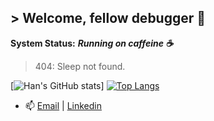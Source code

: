 ## > Welcome, fellow debugger 👋
**System Status:** ***Running on caffeine ☕***  
> 404: Sleep not found.

[![Han's GitHub stats](http://readme-stats-smoky-seven.vercel.app/api?username=han-nwin&show_icons=true&theme=catppuccin_mocha)]
[![Top Langs](http://readme-stats-smoky-seven.vercel.app/api/top-langs/?username=han-nwin&hide_progress=true&show_icons=true&theme=catppuccin_mocha)](https://github.com/han-nwin/github-readme-stats)


- 📫 [Email](mailto:hannguyen.win@gmail.com) | [Linkedin](https://www.linkedin.com/in/tan-han-nguyen/)
